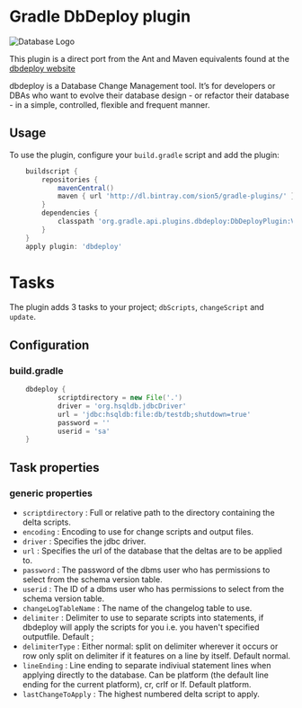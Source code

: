# Gradle DbDeploy plugin

![Database Logo](http://builddoctorprod.files.wordpress.com/2010/01/75294154_24824e3395_m.jpg)

This plugin is a direct port from the Ant and Maven equivalents found at the [dbdeploy website](https://code.google.com/p/dbdeploy/wiki/GettingStarted)

dbdeploy is a Database Change Management tool. It’s for developers or DBAs who want to evolve their database design - or refactor their database -
in a simple, controlled, flexible and frequent manner.


## Usage

To use the plugin, configure your `build.gradle` script and add the plugin:
```groovy
    buildscript {
        repositories {
            mavenCentral()
            maven { url 'http://dl.bintray.com/sion5/gradle-plugins/' }
        }
        dependencies {
            classpath 'org.gradle.api.plugins.dbdeploy:DbDeployPlugin:VERSION'
        }
    }
    apply plugin: 'dbdeploy'
```

# Tasks
The plugin adds 3 tasks to your project; `dbScripts`, `changeScript` and `update`.

## Configuration

### build.gradle
```groovy
    dbdeploy {
            scriptdirectory = new File('.')
            driver = 'org.hsqldb.jdbcDriver'
            url = 'jdbc:hsqldb:file:db/testdb;shutdown=true'
            password = ''
            userid = 'sa'
    }
```

## Task properties
### generic properties

* `scriptdirectory` : Full or relative path to the directory containing the delta scripts.
* `encoding` : Encoding to use for change scripts and output files.
* `driver` : Specifies the jdbc driver.
* `url` : Specifies the url of the database that the deltas are to be applied to.
* `password` : The password of the dbms user who has permissions to select from the schema version table.
* `userid` : The ID of a dbms user who has permissions to select from the schema version table.
* `changeLogTableName` : The name of the changelog table to use.
* `delimiter` : Delimiter to use to separate scripts into statements, if dbdeploy will apply the scripts for you 
                i.e. you haven't specified outputfile. Default ;
* `delimiterType` : Either normal: split on delimiter wherever it occurs or row  only split
                    on delimiter if it features on a line by itself. Default normal.
* `lineEnding` : Line ending to separate indiviual statement lines when applying directly
                 to the database. Can be platform (the default line ending for the current platform),
                 cr, crlf or lf. Default platform.
* `lastChangeToApply` : The highest numbered delta script to apply.

